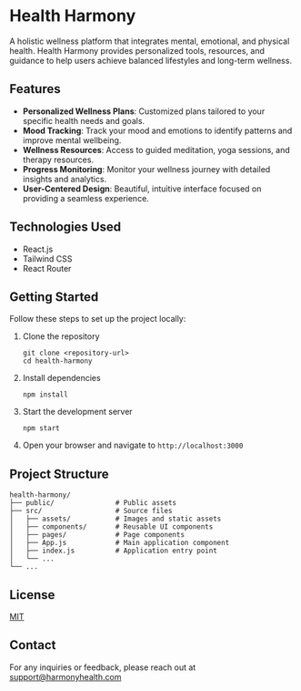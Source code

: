 # Health Harmony

A holistic wellness platform that integrates mental, emotional, and physical health. Health Harmony provides personalized tools, resources, and guidance to help users achieve balanced lifestyles and long-term wellness.

## Features

- **Personalized Wellness Plans**: Customized plans tailored to your specific health needs and goals.
- **Mood Tracking**: Track your mood and emotions to identify patterns and improve mental wellbeing.
- **Wellness Resources**: Access to guided meditation, yoga sessions, and therapy resources.
- **Progress Monitoring**: Monitor your wellness journey with detailed insights and analytics.
- **User-Centered Design**: Beautiful, intuitive interface focused on providing a seamless experience.

## Technologies Used

- React.js
- Tailwind CSS
- React Router

## Getting Started

Follow these steps to set up the project locally:

1. Clone the repository
   ```
   git clone <repository-url>
   cd health-harmony
   ```

2. Install dependencies
   ```
   npm install
   ```

3. Start the development server
   ```
   npm start
   ```

4. Open your browser and navigate to `http://localhost:3000`

## Project Structure

```
health-harmony/
├── public/               # Public assets
├── src/                  # Source files
│   ├── assets/           # Images and static assets
│   ├── components/       # Reusable UI components
│   ├── pages/            # Page components
│   ├── App.js            # Main application component
│   ├── index.js          # Application entry point
│   └── ...
└── ...
```

## License

[MIT](LICENSE)

## Contact

For any inquiries or feedback, please reach out at support@harmonyhealth.com
